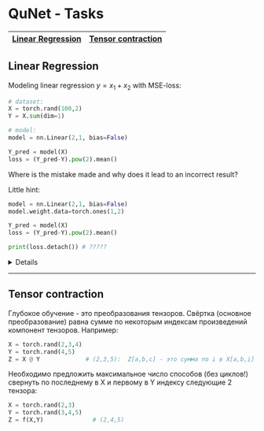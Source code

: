 # QuNet - Tasks

| [Linear Regression](#linear-regression) | [Tensor contraction](#tensor-contraction) |
| ---- | ---  |



## Linear Regression
Modeling linear regression $y=x_1+x_2$ with MSE-loss:
```python
# dataset:
X = torch.rand(100,2)
Y = X.sum(dim=1) 

# model:
model = nn.Linear(2,1, bias=False)

Y_pred = model(X)
loss = (Y_pred-Y).pow(2).mean()
```
Where is the mistake made and why does it lead to an incorrect result?

Little hint:
```python
model = nn.Linear(2,1, bias=False)
model.weight.data=torch.ones(1,2)

Y_pred = model(X)
loss = (Y_pred-Y).pow(2).mean()

print(loss.detach()) # ?????
```

<details>
<b>Answer</b> :
We need to change the shape of the target in the training data:

```python
Y = X.sum(dim=1).view(-1,1)      # (B,1)
# or
Y = X.sum(dim=1, keepdims=True)  # (B,1)
```

<b>Explanation</b> :
Input matrix shape `X.shape=(100, 2)`.
The line layer (2,1) produces `Y_pred.shape=(100,1)` as output.
We compare it with `Y.shape=(100,)`.
In pytorch, if the shape of the tensors does not match, a broadcasting procedure is done in which the dimension is added in front. When subtracting, we get:

```python
(100,)-(100,1) -> (1,100)-(100,1)  -> (100,100)-(100,100) 
```

<b>For example</b> :
```python
Y1 = torch.tensor([1, 2])         # (2,)
Y2 = torch.tensor([[1], [2]])     # (2,1)
Y1 - Y2 = 
tensor([[ 0,  1],
        [-1,  0]])
```
</details>

<hr>

## Tensor contraction

Глубокое обучение - это преобразования тензоров. Свёртка (основное преобразование) равна сумме по некоторым индексам произведений компонент тензоров. Например:

```python
X = torch.rand(2,3,4)
Y = torch.rand(4,5)
Z = X @ Y             # (2,3,5):  Z[a,b,c] - это сумма по i в X[a,b,i] * Y[i,c]
```

Необходимо предложить максимальное число способов (без циклов!) свернуть по последнему в X и первому в Y индексу следующие 2 тензора:

```python
X = torch.rand(2,3)
Y = torch.rand(3,4,5)
Z = f(X,Y)              # (2,4,5)
```
